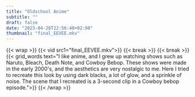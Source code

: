 ```yaml
---
title: "Oldschool Anime"
subtitle: ""
draft: false
date: "2023-04-28T22:56:40+02:00"
thumbnail: "final_EEVEE.mkv"
---
```

{{< wrap >}}
{{< vid src1="final_EEVEE.mkv">}}
{{< break >}}
{{< break >}}
{{< grid_words text="I like anime, and I grew up watching shows such as Naruto, Bleach, Death Note, and Cowboy Bebop. These shows were made in the early 2000's, and the aesthetics are very nostalgic to me. Here I tried to recreate this look by using dark blacks, a lot of glow, and a sprinkle of noise. The scene that I recreated is a 3-second clip in a Cowboy bebop episode.">}}
{{< /wrap >}}